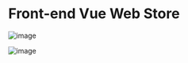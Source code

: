 # Front-end Vue Web Store

![image](https://github.com/AlexVRBK/fashion-store/assets/82229268/486ca18e-a918-4e68-a5fa-6fbd0a809e86)

![image](https://github.com/AlexVRBK/fashion-store/assets/82229268/a804dc95-ccc2-4b10-8c3e-021cd78d1d6d)

